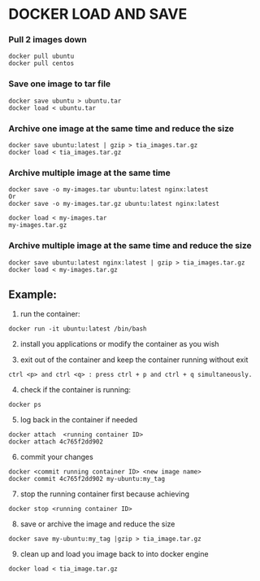 # DOCKER LOAD AND SAVE

### Pull 2 images down
```
docker pull ubuntu
docker pull centos
```

### Save one image to tar file
```
docker save ubuntu > ubuntu.tar
docker load < ubuntu.tar
```

### Archive one image at the same time and reduce the size
```
docker save ubuntu:latest | gzip > tia_images.tar.gz
docker load < tia_images.tar.gz
```

### Archive multiple image at the same time
```
docker save -o my-images.tar ubuntu:latest nginx:latest
Or
docker save -o my-images.tar.gz ubuntu:latest nginx:latest
```

```
docker load < my-images.tar
my-images.tar.gz
```

### Archive multiple image at the same time and reduce the size
```
docker save ubuntu:latest nginx:latest | gzip > tia_images.tar.gz
docker load < my-images.tar.gz
```

## Example:
1. run the container:
```
docker run -it ubuntu:latest /bin/bash
```
2. install you applications or modify the container as you wish 

3. exit out of the container  and keep the container running without exit 
```
ctrl <p> and ctrl <q> : press ctrl + p and ctrl + q simultaneously.
```

4. check if the container is running:
```
docker ps
```

5. log back in the container if needed 
```
docker attach  <running container ID>
docker attach 4c765f2dd902
```

6. commit your changes
```
docker <commit running container ID> <new image name>
docker commit 4c765f2dd902 my-ubuntu:my_tag
```
7. stop the running container first because achieving 
```
docker stop <running container ID>
```

8. save or archive the image and reduce the size
```
docker save my-ubuntu:my_tag |gzip > tia_image.tar.gz
```

9. clean up and load you image back to into docker engine
```
docker load < tia_image.tar.gz
```
